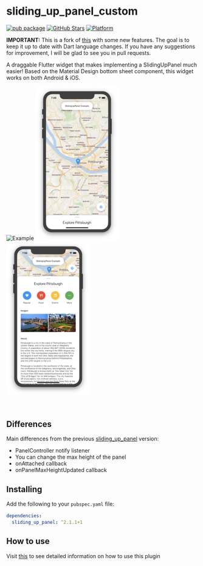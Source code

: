 # sliding_up_panel_custom
[![pub package](https://img.shields.io/pub/v/sliding_up_panel_custom.svg)](https://pub.dartlang.org/packages/sliding_up_panel_custom)
[![GitHub Stars](https://img.shields.io/github/stars/SiKirillo/sliding_up_panel_custom.svg?logo=github)](https://github.com/SiKirillo/sliding_up_panel_custom)
[![Platform](https://img.shields.io/badge/platform-android%20|%20ios-green.svg)](https://img.shields.io/badge/platform-Android%20%7C%20iOS-green.svg)

**IMPORTANT:** This is a fork of [this](https://github.com/akshathjain/sliding_up_panel) with some new features. The goal is to keep it up to date with Dart language changes. If you have any suggestions for improvement, I will be glad to see you in pull requests.

A draggable Flutter widget that makes implementing a SlidingUpPanel much easier! Based on the Material Design bottom sheet component, this widget works on both Android & iOS.

<p>
  <img width="205px" alt="Example" src="https://raw.githubusercontent.com/SiKirillo/sliding_up_panel_custom/master/assets/example.gif"/>
  <img width="220px" alt="Example App Closed" src="https://raw.githubusercontent.com/SiKirillo/sliding_up_panel_custom/master/assets/exampleclosed.png"/>
  <img width="220px" alt="Example App Open" src="https://raw.githubusercontent.com/SiKirillo/sliding_up_panel_custom/master/assets/exampleopen.png"/>
</p>

<br>

## Differences
Main differences from the previous [sliding_up_panel](https://pub.dev/packages/sliding_up_panel) version:
- PanelController notify listener
- You can change the max height of the panel
- onAttached callback
- onPanelMaxHeightUpdated callback

## Installing
Add the following to your `pubspec.yaml` file:
```yaml
dependencies:
  sliding_up_panel: ^2.1.1+1
```

## How to use
Visit [this](https://pub.dev/packages/sliding_up_panel) to see detailed information on how to use this plugin